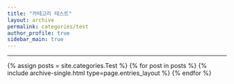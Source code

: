 ```yaml
---
title: "카테고리 테스트"
layout: archive
permalink: categories/test
author_profile: true
sidebar_main: true
---
```


***

{% assign posts = site.categories.Test %}
{% for post in posts %} {% include archive-single.html type=page.entries_layout %} {% endfor %}